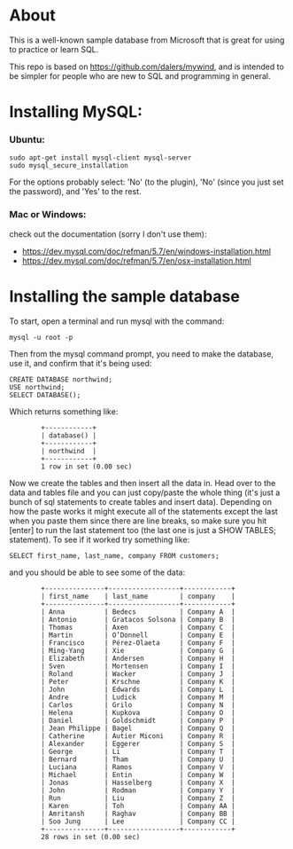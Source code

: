 # About
This is a well-known sample database from Microsoft that is great for using to practice or learn SQL.

This repo is based on https://github.com/dalers/mywind, and is intended to be simpler for people who are new to SQL and programming in general.

# Installing MySQL:

### Ubuntu:

```
sudo apt-get install mysql-client mysql-server
sudo mysql_secure_installation
```

For the options probably select: 'No' (to the plugin), 'No' (since you just set the password), and 'Yes' to the rest.

### Mac or Windows: 

check out the documentation (sorry I don't use them):

- https://dev.mysql.com/doc/refman/5.7/en/windows-installation.html
- https://dev.mysql.com/doc/refman/5.7/en/osx-installation.html

# Installing the sample database

To start, open a terminal and run mysql with the command:

```
mysql -u root -p
```

Then from the mysql command prompt, you need to make the database, use it, and confirm that it's being used:

```
CREATE DATABASE northwind;
USE northwind;
SELECT DATABASE();
```

Which returns something like:

```
        +------------+
        | database() |
        +------------+
        | northwind  |
        +------------+
        1 row in set (0.00 sec)
```

Now we create the tables and then insert all the data in. Head over to the data and tables file and you can just copy/paste the whole thing (it's just a bunch of sql statements to create tables and insert data). Depending on how the paste works it might execute all of the statements except the last when you paste them since there are line breaks, so make sure you hit [enter] to run the last statement too (the last one is just a SHOW TABLES; statement). To see if it worked try something like:

```
SELECT first_name, last_name, company FROM customers;
```

and you should be able to see some of the data:

```
        +---------------+------------------+------------+
        | first_name    | last_name        | company    |
        +---------------+------------------+------------+
        | Anna          | Bedecs           | Company A  |
        | Antonio       | Gratacos Solsona | Company B  |
        | Thomas        | Axen             | Company C  |
        | Martin        | O’Donnell        | Company E  |
        | Francisco     | Pérez-Olaeta     | Company F  |
        | Ming-Yang     | Xie              | Company G  |
        | Elizabeth     | Andersen         | Company H  |
        | Sven          | Mortensen        | Company I  |
        | Roland        | Wacker           | Company J  |
        | Peter         | Krschne          | Company K  |
        | John          | Edwards          | Company L  |
        | Andre         | Ludick           | Company M  |
        | Carlos        | Grilo            | Company N  |
        | Helena        | Kupkova          | Company O  |
        | Daniel        | Goldschmidt      | Company P  |
        | Jean Philippe | Bagel            | Company Q  |
        | Catherine     | Autier Miconi    | Company R  |
        | Alexander     | Eggerer          | Company S  |
        | George        | Li               | Company T  |
        | Bernard       | Tham             | Company U  |
        | Luciana       | Ramos            | Company V  |
        | Michael       | Entin            | Company W  |
        | Jonas         | Hasselberg       | Company X  |
        | John          | Rodman           | Company Y  |
        | Run           | Liu              | Company Z  |
        | Karen         | Toh              | Company AA |
        | Amritansh     | Raghav           | Company BB |
        | Soo Jung      | Lee              | Company CC |
        +---------------+------------------+------------+
        28 rows in set (0.00 sec)
```
